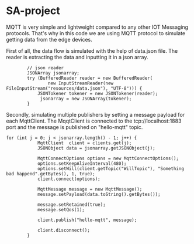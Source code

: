 # SA-project

MQTT is very simple and lightweight compared to any other IOT Messaging protocols. That's why in this code we are using MQTT protocol to simulate getting data from the edge devices.

First of all, the data flow is simulated with the help of data.json file. The reader is extracting the data and inputting it in a json array.


			// json reader
			JSONArray jsonarray;
			try (BufferedReader reader = new BufferedReader(
					new InputStreamReader(new FileInputStream("resources/data.json"), "UTF-8"))) {
				JSONTokener tokener = new JSONTokener(reader);
				 jsonarray = new JSONArray(tokener);
			}

Secondly, simulating multiple publishers by setting a message payload for each MqttClient. The MqqtClient is connected to the tcp://localhost:1883 port and the message is published on "hello-mqtt" topic.

	for (int j = 0; j < jsonarray.length() - 1; j++) {
				MqttClient  client = clients.get(j);
				JSONObject data = jsonarray.getJSONObject(j);

				MqttConnectOptions options = new MqttConnectOptions();
				options.setKeepAliveInterval(480);
				options.setWill(client.getTopic("WillTopic"), "Something bad happend".getBytes(), 1, true);
				client.connect(options);

				MqttMessage message = new MqttMessage();
				message.setPayload(data.toString().getBytes());

				message.setRetained(true);
				message.setQos(1);

				client.publish("hello-mqtt", message);

				client.disconnect();
			}
